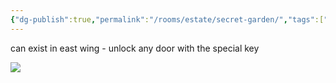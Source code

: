 ```yaml
---
{"dg-publish":true,"permalink":"/rooms/estate/secret-garden/","tags":["green"]}
---
```


can exist in east wing - unlock any door with the special key

![](https://i.imgur.com/GuRQWtl.jpeg)
